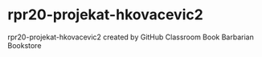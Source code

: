 # rpr20-projekat-hkovacevic2
rpr20-projekat-hkovacevic2 created by GitHub Classroom
Book Barbarian Bookstore
